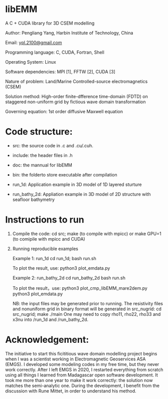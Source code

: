 # libEMM
A C + CUDA library for 3D CSEM modelling

Author: Pengliang Yang, Harbin Institute of Technology, China

Email: ypl.2100@gmail.com


Programming language: C, CUDA, Fortran, Shell

Operating System: Linux

Software dependencies: MPI [1], FFTW [2], CUDA [3]

Nature of problem: Land/Marine Controlled-source electromagnetics (CSEM)

Solution method: High-order finite-dfference time-domain (FDTD) on staggered non-uniform grid by fictious wave domain transformation

Governing equation: 1st order diffusive Maxwell equation

Code structure:
===============

* src: the source code in .c and .cu/.cuh.

* include: the header files in .h

* doc: the mannual for libEMM

* bin: the folderto store executable after compilation

* run_1d: Application example in 3D model of 1D layered sturture

* run_bathy_2d: Appliation example in 3D model of 2D structure with seafloor bathymetry

Instructions to run
===================

1. Compile the code:
    cd src;
    make (to compile with mpicc)
    or
    make GPU=1 (to comipile with mpicc and CUDA)

2. Running reproducible examples

    Example 1: run_1d
    cd run_1d;
    bash run.sh
    

    To plot the result, use:
    python3 plot_emdata.py
    
    Example 2: run_bathy_2d
    cd run_bathy_2d
    bash run.sh
    

    To plot the result，use:
    python3 plot_cmp_libEMM_mare2dem.py
    python3 plot_emdata.py
    
    NB: the input files may be generated prior to running. The resistivity files and nonuniform grid in binary format will be generated in src_nugrid:
    cd src_nugrid;
    make
    ./main
    One may need to copy rho11, rho22, rho33 and x3nu into /run_1d and /run_bathy_2d.
    


Acknowledgement:
================
The initiative to start this ficititious wave domain modelling project begins when I was a scientist working in Electromagnetic Geoservices ASA (EMGS). I developed some modeling codes in my free time, but they never work correctly.  After I left EMGS in 2020, I restarted everything from scratch using all things I learned from Madagascar open software development. It took me more than one year to make it work correctly: the solution now matches the semi-analytic one. During the development, I benefit from the discussion with Rune Mittet, in order to understand his method.
